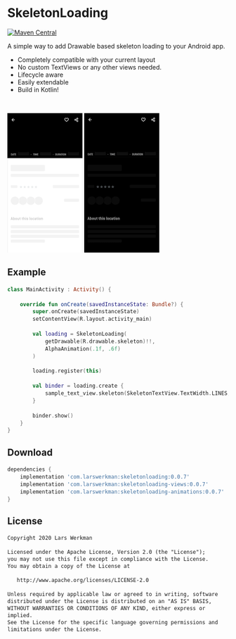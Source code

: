# SkeletonLoading 

[![Maven Central](https://maven-badges.herokuapp.com/maven-central/com.larswerkman/skeletonloading/badge.svg)](https://maven-badges.herokuapp.com/maven-central/com.larswerkman/skeletonloading/)

  
A simple way to add Drawable based skeleton loading to your Android app.

* Completely compatible with your current layout
* No custom TextViews or any other views needed.
* Lifecycle aware
* Easily extendable
* Build in Kotlin!

&nbsp;
&nbsp;

![](docs/static/example_light.gif) 
![](docs/static/example_dark.gif)

## Example

```kotlin
class MainActivity : Activity() {

    override fun onCreate(savedInstanceState: Bundle?) {
        super.onCreate(savedInstanceState)
        setContentView(R.layout.activity_main)

        val loading = SkeletonLoading(
            getDrawable(R.drawable.skeleton)!!,
            AlphaAnimation(.1f, .6f)
        )

        loading.register(this)

        val binder = loading.create {
            sample_text_view.skeleton(SkeletonTextView.TextWidth.LINES, 1.2).bind()
        }

        binder.show()
    }
}
```

## Download
```groovy
dependencies {
    implementation 'com.larswerkman:skeletonloading:0.0.7'
    implementation 'com.larswerkman:skeletonloading-views:0.0.7'
    implementation 'com.larswerkman:skeletonloading-animations:0.0.7'
}
```

## License

```text
Copyright 2020 Lars Werkman

Licensed under the Apache License, Version 2.0 (the "License");
you may not use this file except in compliance with the License.
You may obtain a copy of the License at

   http://www.apache.org/licenses/LICENSE-2.0

Unless required by applicable law or agreed to in writing, software
distributed under the License is distributed on an "AS IS" BASIS,
WITHOUT WARRANTIES OR CONDITIONS OF ANY KIND, either express or implied.
See the License for the specific language governing permissions and
limitations under the License.
```